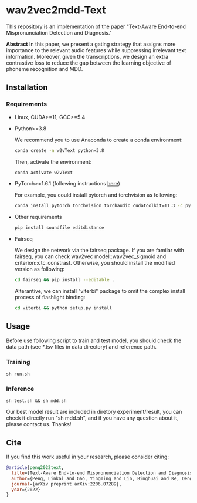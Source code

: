 # wav2vec2mdd-Text
This repository is an implementation of the paper "Text-Aware End-to-end Mispronunciation Detection and Diagnosis."

**Abstract**
In this paper, we present a gating strategy that assigns more importance to the relevant audio features while suppressing irrelevant text information. Moreover, given the transcriptions, we design an extra contrastive loss to reduce the gap between the learning objective of phoneme recognition and MDD.

## Installation

### Requirements

* Linux, CUDA>=11, GCC>=5.4
  
* Python>=3.8

    We recommend you to use Anaconda to create a conda environment:
    ```bash
    conda create -n w2vText python=3.8
    ```
    Then, activate the environment:
    ```bash
    conda activate w2vText
    ```
  
* PyTorch>=1.6.1 (following instructions [here](https://pytorch.org/))

    For example, you could install pytorch and torchvision as following:
    ```bash
    conda install pytorch torchvision torchaudio cudatoolkit=11.3 -c pytorch
    ```
  
* Other requirements
    ```bash
    pip install soundfile editdistance
    ```
* Fairseq

    We design the network via the fairseq package. If you are familar with fairseq, you can check wav2vec model::wav2vec_sigmoid and criterion::ctc_constrast. Otherwise, you should install the modified version as following:
    ```bash
    cd fairseq && pip install --editable .
    ```
    Alterantive, we can install "viterbi" package to omit the complex install process of flashlight binding:
    ```bash
    cd viterbi && python setup.py install
    ```
## Usage
   Before use following script to train and test model, you should check the data path (see *.tsv files in data directory) and reference path.

### Training

    sh run.sh

### Inference

    sh test.sh && sh mdd.sh
    
   Our best model result are included in diretory experiment/result, you can check it directly run "sh mdd.sh", and if you have any question about it, please contact us. Thanks!
    
## Cite
If you find this work useful in your research, please consider citing:
```bibtex
@article{peng2022text,
  title={Text-Aware End-to-end Mispronunciation Detection and Diagnosis},
  author={Peng, Linkai and Gao, Yingming and Lin, Binghuai and Ke, Dengfeng and Xie, Yanlu and Zhang, Jinsong},
  journal={arXiv preprint arXiv:2206.07289},
  year={2022}
}
```

